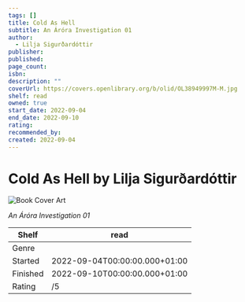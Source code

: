 ```yaml
---
tags: []
title: Cold As Hell
subtitle: An Áróra Investigation 01
author:
  - Lilja Sigurðardóttir
publisher: 
published: 
page_count: 
isbn: 
description: ""
coverUrl: https://covers.openlibrary.org/b/olid/OL38949997M-M.jpg
shelf: read
owned: true
start_date: 2022-09-04
end_date: 2022-09-10
rating: 
recommended_by: 
created: 2022-09-04
---
```


# Cold As Hell by Lilja Sigurðardóttir

![Book Cover Art](https://covers.openlibrary.org/b/olid/OL38949997M-M.jpg)

_An Áróra Investigation 01_

| Shelf | read |
| --- | --- |
| Genre |  |
| Started | 2022-09-04T00:00:00.000+01:00 |
| Finished | 2022-09-10T00:00:00.000+01:00 |
| Rating | /5 |

